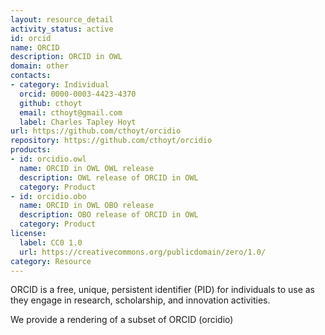 ```yaml
---
layout: resource_detail
activity_status: active
id: orcid
name: ORCID
description: ORCID in OWL
domain: other
contacts:
- category: Individual
  orcid: 0000-0003-4423-4370
  github: cthoyt
  email: cthoyt@gmail.com
  label: Charles Tapley Hoyt
url: https://github.com/cthoyt/orcidio
repository: https://github.com/cthoyt/orcidio
products:
- id: orcidio.owl
  name: ORCID in OWL OWL release
  description: OWL release of ORCID in OWL
  category: Product
- id: orcidio.obo
  name: ORCID in OWL OBO release
  description: OBO release of ORCID in OWL
  category: Product
license:
  label: CC0 1.0
  url: https://creativecommons.org/publicdomain/zero/1.0/
category: Resource
---
```


ORCID is a free, unique, persistent identifier (PID) for individuals
to use as they engage in research, scholarship, and innovation
activities.

We provide a rendering of a subset of ORCID (orcidio)
